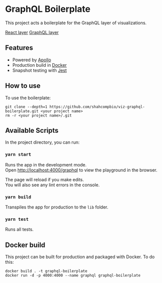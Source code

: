 # GraphQL Boilerplate

This project acts a boilerplate for the GraphQL layer of visualizations.

[React layer](https://github.com/shahcompbio/viz-react-boilerplate)
[GraphQL layer](https://github.com/shahcompbio/viz-graphql-boilerplate)

## Features

- Powered by [Apollo](https://www.apollographql.com/)
- Production build in [Docker](https://www.docker.com/)
- Snapshot testing with [Jest](https://jestjs.io/)

## How to use

To use the boilerplate:

```
git clone --depth=1 https://github.com/shahcompbio/viz-graphql-boilerplate.git <your project name>
rm -r <your project name>/.git
```

## Available Scripts

In the project directory, you can run:

### `yarn start`

Runs the app in the development mode.<br>
Open [http://localhost:4000/graphql](http://localhost:4000/graphql) to view the playground in the browser.

The page will reload if you make edits.<br>
You will also see any lint errors in the console.

### `yarn build`

Transpiles the app for production to the `lib` folder.

### `yarn test`

Runs all tests.

## Docker build

This project can be built for production and packaged with Docker. To do this:

```
docker build . -t graphql-boilerplate
docker run -d -p 4000:4000 --name graphql graphql-boilerplate
```
